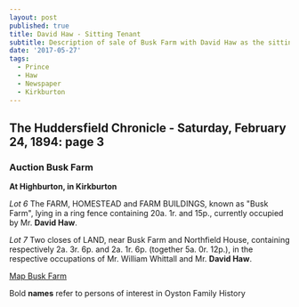 ```yaml
---
layout: post
published: true
title: David Haw - Sitting Tenant
subtitle: Description of sale of Busk Farm with David Haw as the sitting tenant
date: '2017-05-27'
tags:
  - Prince
  - Haw
  - Newspaper
  - Kirkburton
---
```

## The Huddersfield Chronicle - Saturday, February 24, 1894: page 3

### Auction Busk Farm
**At Highburton, in Kirkburton**

*Lot 6*
The FARM, HOMESTEAD and FARM BUILDINGS, known as "Busk Farm", lying in a ring fence containing 20a. 1r. and 15p., currently occupied by Mr. **David Haw**.

*Lot 7*
Two closes of LAND, near Busk Farm and Northfield House, containing respectively 2a. 3r. 6p. and 2a. 1r. 6p. (together 5a. 0r. 12p.), in the respective occupations of Mr. William Whittall and Mr. **David Haw**.

[Map Busk Farm](https://www.google.co.uk/maps/place/Busk+Farmhouse,+29+Northfield+Ln,+Kirkburton,+Huddersfield+HD8+0QT/@53.6201578,-1.7128543,413m/data=!3m2!1e3!4b1!4m5!3m4!1s0x487bd923369a29eb:0x8ea7630c63778014!8m2!3d53.6201578!4d-1.7106656!6m1!1e1 "Busk Farm")

Bold **names** refer to persons of interest in Oyston Family History